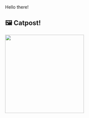 Hello there!



## 🖼️ Catpost!

<sub>
    <img src="https://cdn2.thecatapi.com/images/bu3.jpg" height="256">
</sub>

